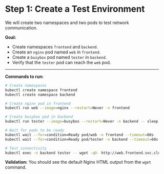 # Step 1: Create a Test Environment

We will create two namespaces and two pods to test network communication.

**Goal:**
- Create namespaces `frontend` and `backend`.
- Create an `nginx` pod named `web` in `frontend`.
- Create a `busybox` pod named `tester` in `backend`.
- Verify that the `tester` pod can reach the `web` pod.

---

**Commands to run:**
```bash
# Create namespaces
kubectl create namespace frontend
kubectl create namespace backend

# Create nginx pod in frontend
kubectl run web --image=nginx --restart=Never -n frontend

# Create busybox pod in backend
kubectl run tester --image=busybox --restart=Never -n backend -- sleep 3600

# Wait for pods to be ready
kubectl wait --for=condition=Ready pod/web -n frontend --timeout=60s
kubectl wait --for=condition=Ready pod/tester -n backend --timeout=60s

# Test connectivity
kubectl exec -n backend tester -- wget -qO- http://web.frontend.svc.cluster.local
```

**Validation:**
You should see the default Nginx HTML output from the `wget` command.
